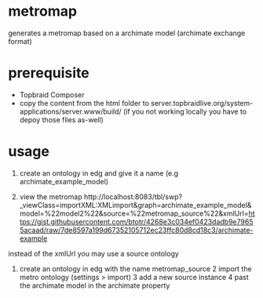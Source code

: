 # metromap

generates a metromap based on a archimate model (archimate exchange format)

# prerequisite
- Topbraid Composer
- copy the content from the html folder to server.topbraidlive.org/system-applications/server.www/build/ (if you not working locally you have to depoy those files as-well)
 

# usage

1. create an ontology in edg and give it a name (e.g archimate_example_model)

2. view the metromap
http://localhost:8083/tbl/swp?_viewClass=importXML:XMLimport&graph=archimate_example_model&model=%22model2%22&source=%22metromap_source%22&xmlUrl=https://gist.githubusercontent.com/btotr/4268e3c034ef0423dadb9e79655acaad/raw/7de8597a199d67352105712ec23ffc80d8cd18c3/archimate-example

instead of the xmlUrl you may use a source ontology
1. create an ontology in edg with the name metromap_source
2 import the metro ontology (settings > import) 
3 add a new source instance
4 past the archimate model in the archimate property
